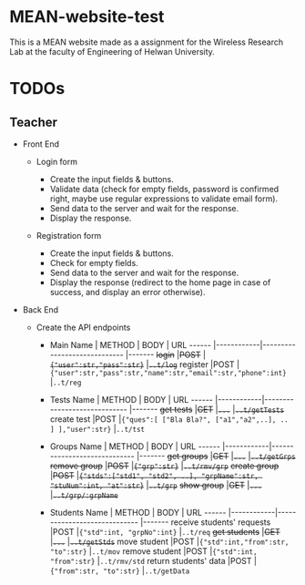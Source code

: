 # MEAN-website-test
This is a MEAN website made as a assignment for the Wireless Research Lab at the faculty of Engineering of Helwan University.

# TODOs
## Teacher
- Front End
  - Login form
    - Create the input fields & buttons.
    - Validate data (check for empty fields, password is confirmed right, maybe use regular expressions to validate email form).
    - Send data to the server and wait for the response.
    - Display the response.

  - Registration form
    - Create the input fields & buttons.
    - Check for empty fields.
    - Send data to the server and wait for the response.
    - Display the response (redirect to the home page in case of success, and display an error otherwise).
  
- Back End
  - Create the API endpoints
    - Main
      Name                       |  METHOD    |  BODY                                                                   |  URL
      ------                     |------------|-----------------------------                                            |-------
      ~~login~~                  |~~POST~~    |~~`{"user":str,"pass":str}`~~                                            |~~`..t/log`~~
      register                   |POST        |`{"user":str,"pass":str,"name":str,"email":str,"phone":int}`             |`..t/reg`
      
    - Tests
      Name                       |  METHOD    |  BODY                                                                   |  URL
      ------                     |------------|-----------------------------                                            |-------
      ~~get tests~~              |~~GET~~     |~~`...`~~                                                                |~~`..t/getTests`~~
      create test                |POST        |`{"ques":[ ["Bla Bla?", ["a1","a2",..], .. ] ],"user":str}`              |`..t/tst`
      
    - Groups
      Name                       |  METHOD    |  BODY                                                                       |  URL
      ------                     |------------|-----------------------------                                                |-------
      ~~get groups~~             |~~GET~~     |~~`...`~~                                                                    |~~`..t/getGrps`~~
      ~~remove group~~           |~~POST~~    |~~`{"grp":str}`~~                                                            |~~`..t/rmv/grp`~~
      ~~create group~~           |~~POST~~    |~~`{"stds":["std1", "std2", ..], "grpName":str, "stuNum":int, "at":str}`~~   |~~`..t/grp`~~
      ~~show group~~             |~~GET~~     |~~`...`~~                                                                    |~~`..t/grp/:grpName`~~
      
    - Students
      Name                       |  METHOD    |  BODY                                                                   |  URL
      ------                     |------------|-----------------------------                                            |-------
      receive students' requests |POST        |`{"std":int, "grpNo":int}`                                               |`..t/req`
      ~~get students~~           |~~GET~~     |~~`...`~~                                                                |~~`..t/getStds`~~
      move student               |POST        |`{"std":int,"from":str, "to":str}`                                       |`..t/mov`
      remove student             |POST        |`{"std":int, "from":str}`                                                |`..t/rmv/std`
      return students' data      |POST        |`{"from":str, "to":str}`                                                 |`..t/getData`



